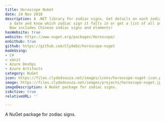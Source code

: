 ```yaml
---
title: Horoscope NuGet
date: 24 Nov 2018
description: A .NET library for zodiac signs. Get details on each zodiac sign, pass
  a date and know which zodiac sign it falls in or get a list of all zodiac signs.
  Now includes Chinese zodiac signs and elements!
hasWebsite: true
website: https://www.nuget.org/packages/Horoscope/
onGithub: true
github: https://github.com/ClydeDz/horoscope-nuget
madeUsing:
- C#
- xUnit
- Azure DevOps
- Azure Artifacts
category: NuGet
icon: https://files.clydedsouza.net/images/icons/horoscope-nuget-icon.png
image: https://files.clydedsouza.net/images/projects/horoscope-nuget.jpg
imageDescription: A NuGet package for zodiac signs.
isActive: true
relativeURL: ''

---
```

A NuGet package for zodiac signs.